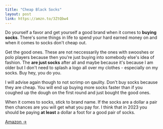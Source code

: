 ```yaml
---
title: "Cheap Black Socks"
layout: post
link: https://amzn.to/3ZtQbw4
---
```



Do yourself a favor and get yourself a good brand when it comes to **buying socks**. There's some things in life to spend your hard earned money on and when it comes to socks don't cheap out.

Get the good ones. These are not neccessarily the ones with swooshes or polo players because then you're just buying into somebody else's idea of fashion. The **are just socks** after all and maybe because it's because I am older but I don't need to splash a logo all over my clothes - especially on my socks. Buy hey, you do you.

I will advise again though to not scrimp on qaulity. Don't buy socks because they are cheap. You will end up buying more socks faster than if you coughed up the dough on the first round and just bought the good ones.

When it comes to socks, stick to brand name. If the socks are a dollar a pair then chances are you will get what you pay for. I think that in 2023 you should be paying **at least** a dollar a foot for a good pair of socks.

<a href="{{ page.link }}"> Amazon <span class="link-arrow"> &rarr;</span></a>
